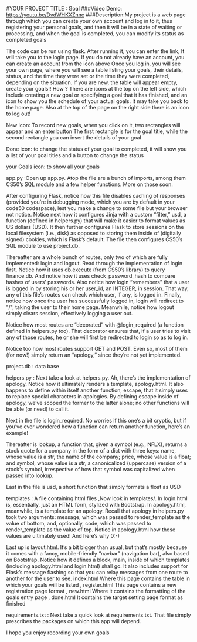 
#YOUR PROJECT TITLE : Goal
###Video Demo: https://youtu.be/DvdWHKXZnnc
###Description:My project is a web page through which you can create your own account and log in to it, thus registering your personal goals, and then it will be in a state of waiting or processing, and when the goal is completed, you can modify its status as completed goals

The code can be run using flask. After running it, you can enter the link, It will take you to the login page. If you do not
already have an account, you can create an account from the icon above Once you log in, you will see your own page, where you
will see a table listing your goals, their details, status, and the time they were set or the time they were completed,
depending on the situation. If you are new, the table will appear empty, create your goals!! How ? There are icons at the top
on the left side, which include creating a new goal or specifying a goal that it has finished, and an icon to show you the
schedule of your actual goals. It may take you back to the home page. Also at the top of the page on the right side there is an icon to log out!

New icon: To record new goals, when you click on it, two rectangles will appear and an enter button The first rectangle
is for the goal title, while the second rectangle you can insert the details of your goal

Done icon: to change the status of your goal to completed, it will show you a list of your goal titles
and a button to change the status

your Goals icon: to show all your goals

app.py :Open up app.py. Atop the file are a bunch of imports, among them CS50’s SQL module and a few helper functions. More on those soon.

After configuring Flask, notice how this file disables caching of responses (provided you’re in debugging mode, which you are by default in your code50 codespace), lest you make a change to some file but your browser not notice. Notice next how it configures Jinja with a custom “filter,” usd, a function (defined in helpers.py) that will make it easier to format values as US dollars (USD). It then further configures Flask to store sessions on the local filesystem (i.e., disk) as opposed to storing them inside of (digitally signed) cookies, which is Flask’s default. The file then configures CS50’s SQL module to use project.db.

Thereafter are a whole bunch of routes, only two of which are fully implemented: login and logout. Read through the implementation of login first. Notice how it uses db.execute (from CS50’s library) to query finance.db. And notice how it uses check_password_hash to compare hashes of users’ passwords. Also notice how login “remembers” that a user is logged in by storing his or her user_id, an INTEGER, in session. That way, any of this file’s routes can check which user, if any, is logged in. Finally, notice how once the user has successfully logged in, login will redirect to "/", taking the user to their home page. Meanwhile, notice how logout simply clears session, effectively logging a user out.

Notice how most routes are “decorated” with @login_required (a function defined in helpers.py too). That decorator ensures that, if a user tries to visit any of those routes, he or she will first be redirected to login so as to log in.

Notice too how most routes support GET and POST. Even so, most of them (for now!) simply return an “apology,” since they’re not yet implemented.

project.db : data base

helpers.py : Next take a look at helpers.py. Ah, there’s the implementation of apology. Notice how it ultimately renders a template, apology.html. It also happens to define within itself another function, escape, that it simply uses to replace special characters in apologies. By defining escape inside of apology, we’ve scoped the former to the latter alone; no other functions will be able (or need) to call it.

Next in the file is login_required. No worries if this one’s a bit cryptic, but if you’ve ever wondered how a function can return another function, here’s an example!

Thereafter is lookup, a function that, given a symbol (e.g., NFLX), returns a stock quote for a company in the form of a dict with three keys: name, whose value is a str, the name of the company; price, whose value is a float; and symbol, whose value is a str, a canonicalized (uppercase) version of a stock’s symbol, irrespective of how that symbol was capitalized when passed into lookup.

Last in the file is usd, a short function that simply formats a float as USD

templates : A file containing html files ,Now look in templates/. In login.html is, essentially, just an HTML form, stylized with Bootstrap. In apology.html, meanwhile, is a template for an apology. Recall that apology in helpers.py took two arguments: message, which was passed to render_template as the value of bottom, and, optionally, code, which was passed to render_template as the value of top. Notice in apology.html how those values are ultimately used! And here’s why 0:-)

Last up is layout.html. It’s a bit bigger than usual, but that’s mostly because it comes with a fancy, mobile-friendly “navbar” (navigation bar), also based on Bootstrap. Notice how it defines a block, main, inside of which templates (including apology.html and login.html) shall go. It also includes support for Flask’s message flashing so that you can relay messages from one route to another for the user to see.
index.html Where this page contains the table in which your goals will be listed , register.html This page contains a new registration page format , new.html Where it contains the formatting of the goals entry page , done.html It contains the target setting page format as finished

requirements.txt : Next take a quick look at requirements.txt. That file simply prescribes the packages on which this app will depend.


I hope you enjoy recording your own goals